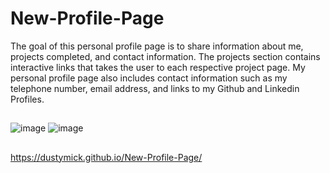 # New-Profile-Page
The goal of this personal profile page is to share information about me, projects completed, and contact information.  The projects section contains interactive links that takes the user to each respective project page.  My personal profile page also includes contact information such as my telephone number, email address, and links to my Github and Linkedin Profiles.
##
![image](https://user-images.githubusercontent.com/75334749/113448587-c0f22d00-93c1-11eb-8b26-268b23395b49.png)
![image](https://user-images.githubusercontent.com/75334749/113448872-42e25600-93c2-11eb-931e-02ab32f82149.png)
##
https://dustymick.github.io/New-Profile-Page/
